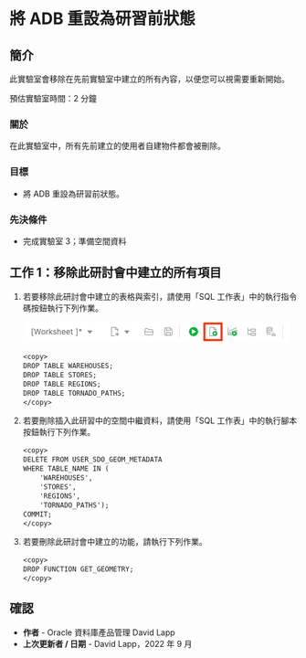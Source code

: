 # 將 ADB 重設為研習前狀態

## 簡介

此實驗室會移除在先前實驗室中建立的所有內容，以便您可以視需要重新開始。

預估實驗室時間：2 分鐘

### 關於

在此實驗室中，所有先前建立的使用者自建物件都會被刪除。

### 目標

*   將 ADB 重設為研習前狀態。

### 先決條件

*   完成實驗室 3；準備空間資料

## 工作 1：移除此研討會中建立的所有項目

1.  若要移除此研討會中建立的表格與索引，請使用「SQL 工作表」中的執行指令碼按鈕執行下列作業。
    
    ![影像替代文字](images/run-script.png)
    
        <copy> 
        DROP TABLE WAREHOUSES;
        DROP TABLE STORES;
        DROP TABLE REGIONS;
        DROP TABLE TORNADO_PATHS;
        </copy>
        
2.  若要刪除插入此研習中的空間中繼資料，請使用「SQL 工作表」中的執行腳本按鈕執行下列作業。
    
        <copy> 
        DELETE FROM USER_SDO_GEOM_METADATA
        WHERE TABLE_NAME IN (
            'WAREHOUSES', 
            'STORES', 
            'REGIONS', 
            'TORNADO_PATHS');
        COMMIT;
        </copy>
        
3.  若要刪除此研討會中建立的功能，請執行下列作業。
    
        <copy> 
        DROP FUNCTION GET_GEOMETRY;
        </copy>
        

## 確認

*   **作者** - Oracle 資料庫產品管理 David Lapp
*   **上次更新者 / 日期** - David Lapp，2022 年 9 月
